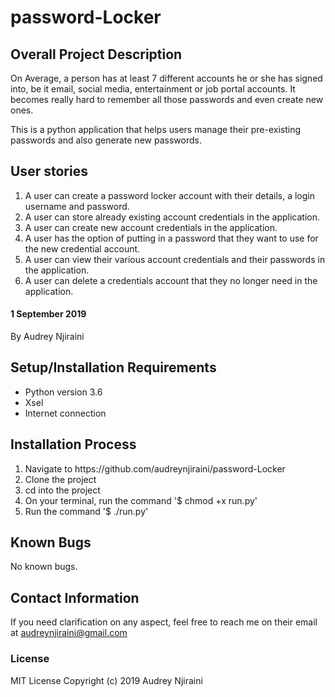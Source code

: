 # password-Locker

## Overall Project Description
On Average, a person has at least 7 different accounts he or she has signed into, be it email, social media, entertainment or job portal accounts. It becomes really hard to remember all those passwords and even create new ones.

This is a python application that helps users manage their pre-existing passwords and also generate new passwords.

## User stories
<ol>
    <li>A user can create a password locker account with their details, a login username and password.</li>
    <li>A user can store already existing account credentials in the application. </li>
    <li>A user can create new account credentials in the application.</li>
    <li>A user has the option of putting in a password that they want to use for the new credential account.</li>
    <li>A user can view their various account credentials and their passwords in the application.</li>
    <li>A user can delete a credentials account that they no longer need in the application.</li>
</ol>

#### 1 September 2019
By Audrey Njiraini

## Setup/Installation Requirements
* Python version 3.6
* Xsel
* Internet connection

## Installation Process
<ol>
    <li>Navigate to https://github.com/audreynjiraini/password-Locker</li>
    <li>Clone the project</li>
    <li>cd into the project</li>
    <li>On your terminal, run the command '$ chmod +x run.py' </li>
    <li>Run the command '$ ./run.py'</li>
</ol>

## Known Bugs
No known bugs.

## Contact Information
If you need clarification on any aspect, feel free to reach me on their email at audreynjiraini@gmail.com

### License
MIT License
Copyright (c) 2019 Audrey Njiraini
